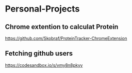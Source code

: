 # Personal-Projects
## Chrome extention to calculat Protein
https://github.com/Skobraf/ProteinTracker-ChromeExtension 
## Fetching github users
https://codesandbox.io/s/vmy8n8pkyy
